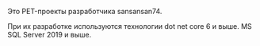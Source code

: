 Это PET-проекты разработчика sansansan74.

При их разработке используются технологии dot net core 6 и выше.
MS SQL Server 2019 и выше.

